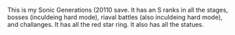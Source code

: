 This is my Sonic Generations (20110 save. It has an S ranks in all the stages, bosses (inculdeing hard mode), riaval battles (also inculdeing hard mode), and challanges. It has all the red star ring. It also has all the statues. 
